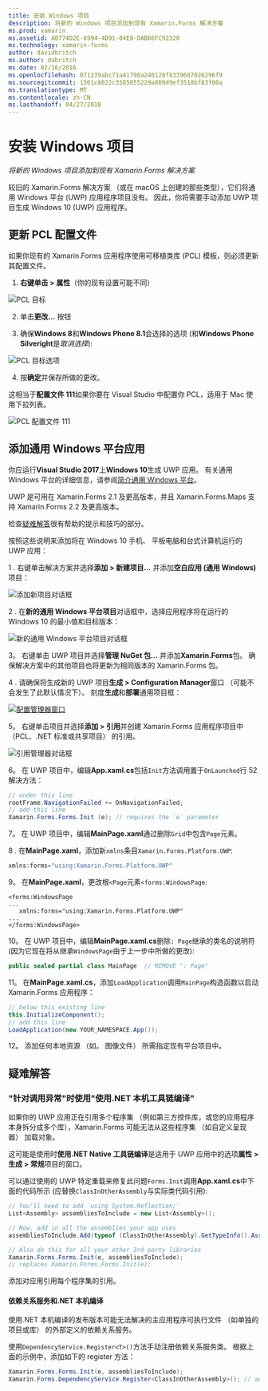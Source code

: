 ```yaml
---
title: 安装 Windows 项目
description: 将新的 Windows 项目添加到现有 Xamarin.Forms 解决方案
ms.prod: xamarin
ms.assetid: A0774D2E-6994-4D91-84E8-DAB66FC92320
ms.technology: xamarin-forms
author: davidbritch
ms.author: dabritch
ms.date: 02/16/2016
ms.openlocfilehash: 071239abc71a41798a240128f8339687026296f9
ms.sourcegitcommit: 1561c8022c3585655229a869d9ef3510bf83f00a
ms.translationtype: MT
ms.contentlocale: zh-CN
ms.lasthandoff: 04/27/2018
---
```

# <a name="setup-windows-projects"></a>安装 Windows 项目

_将新的 Windows 项目添加到现有 Xamarin.Forms 解决方案_

较旧的 Xamarin.Forms 解决方案 （或在 macOS 上创建的那些类型），它们将通用 Windows 平台 (UWP) 应用程序项目没有。 因此，你将需要手动添加 UWP 项目生成 Windows 10 (UWP) 应用程序。

<a name="pcl" />

## <a name="update-the-pcl-profile"></a>更新 PCL 配置文件

如果你现有的 Xamarin.Forms 应用程序使用可移植类库 (PCL) 模板，则必须更新其配置文件。

1. **右键单击 > 属性**（你的现有设置可能不同）

  ![](images/targets.png "PCL 目标")

2. 单击**更改...** 按钮

3. 确保**Windows 8**和**Windows Phone 8.1**会选择的选项 (和**Windows Phone Silveright**是*取消选择*):

  ![](images/pcl.png "PCL 目标选项")

4. 按**确定**并保存所做的更改。

这相当于**配置文件 111**如果你要在 Visual Studio 中配置你 PCL，适用于 Mac 使用下拉列表。

  ![](images/pcl-xs.png "PCL 配置文件 111")

## <a name="add-a-universal-windows-platform-app"></a>添加通用 Windows 平台应用

你应运行**Visual Studio 2017**上**Windows 10**生成 UWP 应用。 有关通用 Windows 平台的详细信息，请参阅[简介通用 Windows 平台](/windows/uwp/get-started/universal-application-platform-guide/)。

UWP 是可用在 Xamarin.Forms 2.1 及更高版本，并且 Xamarin.Forms.Maps 支持 Xamarin.Forms 2.2 及更高版本。

检查<a href="#troubleshooting">疑难解答</a>很有帮助的提示和技巧的部分。

按照这些说明来添加将在 Windows 10 手机、 平板电脑和台式计算机运行的 UWP 应用：

 1 . 右键单击解决方案并选择**添加 > 新建项目...** 并添加**空白应用 (通用 Windows)** 项目：

  ![](universal-images/add-wu.png "添加新项目对话框")

 2 . 在**新的通用 Windows 平台项目**对话框中，选择应用程序将在运行的 Windows 10 的最小值和目标版本：

  ![](universal-images/target-version.png "新的通用 Windows 平台项目对话框")

 3。 右键单击 UWP 项目并选择**管理 NuGet 包...** 并添加**Xamarin.Forms**包。 确保解决方案中的其他项目也将更新为相同版本的 Xamarin.Forms 包。

 4 . 请确保将生成新的 UWP 项目**生成 > Configuration Manager**窗口 （可能不会发生了此默认情况下）。 刻度**生成**和**部署**通用项目框：

  [![](universal-images/configuration-sml.png "配置管理器窗口")](universal-images/configuration.png#lightbox "配置管理器窗口")

 5。 右键单击项目并选择**添加 > 引用**并创建 Xamarin.Forms 应用程序项目中 （PCL、.NET 标准或共享项目） 的引用。

  ![](universal-images/addref-sml.png "引用管理器对话框")

 6。 在 UWP 项目中，编辑**App.xaml.cs**包括`Init`方法调用置于`OnLaunched`行 52 解决方法：

```csharp
// under this line
rootFrame.NavigationFailed += OnNavigationFailed;
// add this line
Xamarin.Forms.Forms.Init (e); // requires the `e` parameter
```

 7。 在 UWP 项目中，编辑**MainPage.xaml**通过删除`Grid`中包含`Page`元素。

 8 . 在**MainPage.xaml**，添加新`xmlns`条目`Xamarin.Forms.Platform.UWP`:

```csharp
xmlns:forms="using:Xamarin.Forms.Platform.UWP"
```

 9。 在**MainPage.xaml**，更改根`<Page`元素`<forms:WindowsPage`:

```xaml
<forms:WindowsPage
...
   xmlns:forms="using:Xamarin.Forms.Platform.UWP"
...
</forms:WindowsPage>
```

 10。 在 UWP 项目中，编辑**MainPage.xaml.cs**删除`: Page`继承的类名的说明符 (因为它现在将从继承`WindowsPage`由于上一步中所做的更改):

```csharp
public sealed partial class MainPage  // REMOVE ": Page"
```

 11。 在**MainPage.xaml.cs**，添加`LoadApplication`调用`MainPage`构造函数以启动 Xamarin.Forms 应用程序：

```csharp
// below this existing line
this.InitializeComponent();
// add this line
LoadApplication(new YOUR_NAMESPACE.App());
```

<!--
11 . Double-click **Package.appxmanifest** to set these capabilities
  that are often required:

  Capabilities set:

  * Internet (Client)
  * Location
-->

12。 添加任何本地资源 （如。 图像文件） 所需指定现有平台项目中。

## <a name="troubleshooting"></a>疑难解答

<a name="target-invocation-exception" />

### <a name="target-invocation-exception-when-using-compile-with-net-native-tool-chain"></a>"针对调用异常"时使用"使用.NET 本机工具链编译"

如果你的 UWP 应用正在引用多个程序集 （例如第三方控件库，或您的应用程序本身拆分成多个库），Xamarin.Forms 可能无法从这些程序集 （如自定义呈现器） 加载对象。

这可能是使用时**使用.NET Native 工具链编译**是适用于 UWP 应用中的选项**属性 > 生成 > 常规**项目的窗口。

可以通过使用的 UWP 特定重载来修复此问题`Forms.Init`调用**App.xaml.cs**中下面的代码所示 (应替换`ClassInOtherAssembly`与实际类代码引用):

```csharp
// You'll need to add `using System.Reflection;`
List<Assembly> assembliesToInclude = new List<Assembly>();

// Now, add in all the assemblies your app uses
assembliesToInclude.Add(typeof (ClassInOtherAssembly).GetTypeInfo().Assembly);

// Also do this for all your other 3rd party libraries
Xamarin.Forms.Forms.Init(e, assembliesToInclude);
// replaces Xamarin.Forms.Forms.Init(e);
```

添加对应用引用每个程序集的引用。

#### <a name="dependency-services-and-net-native-compilation"></a>依赖关系服务和.NET 本机编译

使用.NET 本机编译的发布版本可能无法解决的主应用程序可执行文件 （如单独的项目或库） 的外部定义的依赖关系服务。

使用`DependencyService.Register<T>()`方法手动注册依赖关系服务类。 根据上面的示例中，添加如下的 register 方法：

```csharp
Xamarin.Forms.Forms.Init(e, assembliesToInclude);
Xamarin.Forms.DependencyService.Register<ClassInOtherAssembly>(); // add this
```
